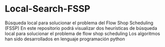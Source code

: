 # Local-Search-FSSP
Búsqueda local para solucionar el problema del Flow Shop Scheduling (FSSP)
En este repositorio podrá visualizar dos heurísticas de búsqueda local para solucionar el problema de flow shop scheduling
Los algoritmos han sido desarrollados en lenguaje programación python
